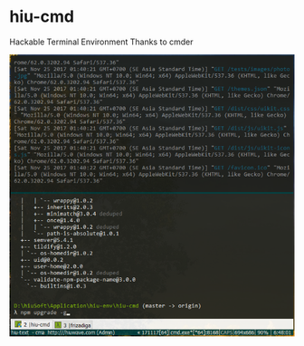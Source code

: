 # hiu-cmd
Hackable Terminal Environment Thanks to cmder

![hiu-cmd](https://raw.githubusercontent.com/frizadiga/hiu-cmd/master/SS.PNG)
